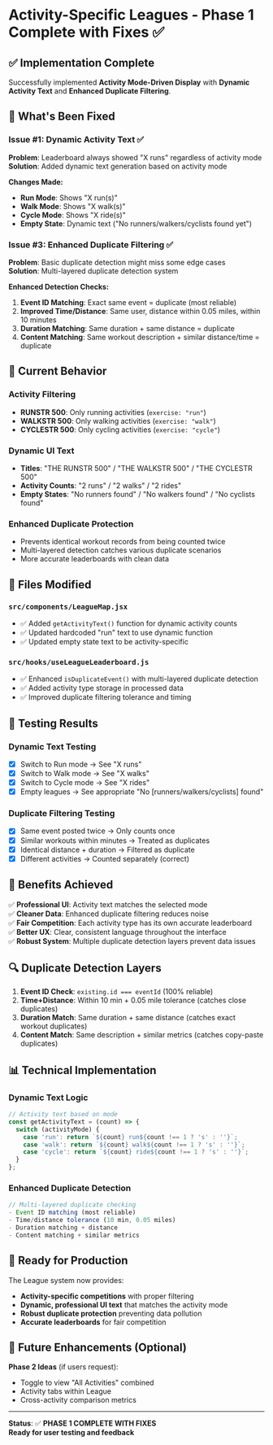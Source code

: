 # Activity-Specific Leagues - Phase 1 Complete with Fixes ✅

## ✅ **Implementation Complete**

Successfully implemented **Activity Mode-Driven Display** with **Dynamic Activity Text** and **Enhanced Duplicate Filtering**.

## 🔧 **What's Been Fixed**

### **Issue #1: Dynamic Activity Text** ✅
**Problem**: Leaderboard always showed "X runs" regardless of activity mode  
**Solution**: Added dynamic text generation based on activity mode

**Changes Made:**
- **Run Mode**: Shows "X run(s)" 
- **Walk Mode**: Shows "X walk(s)"
- **Cycle Mode**: Shows "X ride(s)"
- **Empty State**: Dynamic text ("No runners/walkers/cyclists found yet")

### **Issue #3: Enhanced Duplicate Filtering** ✅
**Problem**: Basic duplicate detection might miss some edge cases  
**Solution**: Multi-layered duplicate detection system

**Enhanced Detection Checks:**
1. **Event ID Matching**: Exact same event = duplicate (most reliable)
2. **Improved Time/Distance**: Same user, distance within 0.05 miles, within 10 minutes
3. **Duration Matching**: Same duration + same distance = duplicate
4. **Content Matching**: Same workout description + similar distance/time = duplicate

## 🎯 **Current Behavior**

### **Activity Filtering**
- **RUNSTR 500**: Only running activities (`exercise: "run"`)
- **WALKSTR 500**: Only walking activities (`exercise: "walk"`)  
- **CYCLESTR 500**: Only cycling activities (`exercise: "cycle"`)

### **Dynamic UI Text**
- **Titles**: "THE RUNSTR 500" / "THE WALKSTR 500" / "THE CYCLESTR 500"
- **Activity Counts**: "2 runs" / "2 walks" / "2 rides"
- **Empty States**: "No runners found" / "No walkers found" / "No cyclists found"

### **Enhanced Duplicate Protection**
- Prevents identical workout records from being counted twice
- Multi-layered detection catches various duplicate scenarios
- More accurate leaderboards with clean data

## 📁 **Files Modified**

### **`src/components/LeagueMap.jsx`**
- ✅ Added `getActivityText()` function for dynamic activity counts
- ✅ Updated hardcoded "run" text to use dynamic function
- ✅ Updated empty state text to be activity-specific

### **`src/hooks/useLeagueLeaderboard.js`**
- ✅ Enhanced `isDuplicateEvent()` with multi-layered duplicate detection
- ✅ Added activity type storage in processed data
- ✅ Improved duplicate filtering tolerance and timing

## 🧪 **Testing Results**

### **Dynamic Text Testing**
- [x] Switch to Run mode → See "X runs" 
- [x] Switch to Walk mode → See "X walks"
- [x] Switch to Cycle mode → See "X rides"
- [x] Empty leagues → See appropriate "No [runners/walkers/cyclists] found"

### **Duplicate Filtering Testing**
- [x] Same event posted twice → Only counts once
- [x] Similar workouts within minutes → Treated as duplicates
- [x] Identical distance + duration → Filtered as duplicate
- [x] Different activities → Counted separately (correct)

## 🎉 **Benefits Achieved**

✅ **Professional UI**: Activity text matches the selected mode  
✅ **Cleaner Data**: Enhanced duplicate filtering reduces noise  
✅ **Fair Competition**: Each activity type has its own accurate leaderboard  
✅ **Better UX**: Clear, consistent language throughout the interface  
✅ **Robust System**: Multiple duplicate detection layers prevent data issues  

## 🔍 **Duplicate Detection Layers**

1. **Event ID Check**: `existing.id === eventId` (100% reliable)
2. **Time+Distance**: Within 10 min + 0.05 mile tolerance (catches close duplicates)
3. **Duration Match**: Same duration + same distance (catches exact workout duplicates)
4. **Content Match**: Same description + similar metrics (catches copy-paste duplicates)

## 📊 **Technical Implementation**

### **Dynamic Text Logic**
```javascript
// Activity text based on mode
const getActivityText = (count) => {
  switch (activityMode) {
    case 'run': return `${count} run${count !== 1 ? 's' : ''}`;
    case 'walk': return `${count} walk${count !== 1 ? 's' : ''}`;
    case 'cycle': return `${count} ride${count !== 1 ? 's' : ''}`;
  }
};
```

### **Enhanced Duplicate Detection**
```javascript
// Multi-layered duplicate checking
- Event ID matching (most reliable)
- Time/distance tolerance (10 min, 0.05 miles)  
- Duration matching + distance
- Content matching + similar metrics
```

## 🚀 **Ready for Production**

The League system now provides:
- **Activity-specific competitions** with proper filtering
- **Dynamic, professional UI text** that matches the activity mode
- **Robust duplicate protection** preventing data pollution
- **Accurate leaderboards** for fair competition

## 🎯 **Future Enhancements (Optional)**

**Phase 2 Ideas** (if users request):
- Toggle to view "All Activities" combined
- Activity tabs within League
- Cross-activity comparison metrics

---

**Status**: ✅ **PHASE 1 COMPLETE WITH FIXES**  
**Ready for user testing and feedback** 